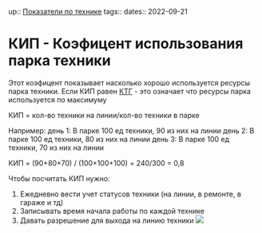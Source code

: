 up:: [Показатели по технике](Показатели%20по%20технике.md)
tags:: 
dates:: 2022-09-21

# КИП - Коэфицент использования парка техники
Этот коэфицент показывает насколько хорошо используется ресурсы парка техники. 
Если КИП равен [КТГ](КТГ.md) - это означает что ресурсы парка используется по максимуму

КИП = кол-во техники на линии/кол-во техники в парке

Например:
день 1: В парке 100 ед техники, 90 из них на линии
день 2: В парке 100 ед техники, 80 из них на линии
день 3: В парке 100 ед техники, 70 из них на линии

КИП = (90+80+70) / (100+100+100) = 240/300 = 0,8

Чтобы посчитать КИП нужно:
1. Ежедневно вести учет статусов техники (на линии, в ремонте, в гараже и тд)
2. Записывать время начала работы по каждой технике
3. Давать разрешение для выхода на линию техники
![](_файлы/dfdc855208363515fdd8fe27970181be.png)

